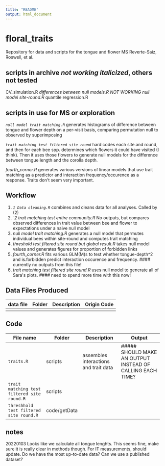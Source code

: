 ```yaml
---
title: "README"
output: html_document
---
```


# floral_traits
Repository for data and scripts for the tongue and flower MS Reverte-Saiz, Roswell, et al. 

## scripts in archive *not working italicized*, others not tested

CV_simulation.R
*differences between null models.R*
*NOT WORKING null model site-round.R*
quantile regression.R

## scripts in use for MS or exploration
*`null model trait matching.R`* generates histograms of difference between
tongue and flower depth on a per-visit basis, comparing permutation null to
observed by superimposing

*`trait matching test filtered site round`* hard codes each site and round, and
then for each bee spp. determines which flowers it could have visited (I think).
Then it uses those flowers to generate null models for the difference between
tongue length and the corolla depth.

*fourth_corner.R* generates various versions of linear models that use trait
matching as a predictor and interaction frequency/occurence as a response.
Traits don't seem very important.


## Workflow
1. *`1 Data cleaning.R`* combines and cleans data for all analyses. Called by (2)
1. *`2 trait matching test entire community.R*  No outputs, but compares
observed differences in trait value between bee and flower to expectations under
a naive null model
1. *null model trait matching.R* generates a null model that permutes individual
bees within site-round and computes trait matching
1. *threshold test filtered site round but global result.R* takes null model
values and generates figures for proportion of forbidden links
1. *fourth_corner.R* fits various GLM(M)s to test whether tongue-depth^2 and
is.forbidden predict interaction occurence and frequency. #### currently no
outputs from this file!
1. *trait matching test filtered site round.R* uses null model to generate all
of Sara's plots. #### need to spend more time with this now!


## Data Files Produced
 data file | Folder     | Description  | Origin Code |
-----------|---------------|------------------------------------- | --------|
 | | | | 

## Code
File name  |Folder     |  Description   | Output
-----------|---------------|----------------------------- |------|
`traits.R`  | scripts |  assembles interactions and trait data| ##### SHOULD MAKE AN OUTPUT INSTEAD OF CALLING EACH TIME?
`trait matching test filtered site round.R`  | scripts |   |
`threshhold test filtered site round.R`|code/getData |  | 

## notes
20220103 Looks like we calculate all tongue lenghts. This seems fine, make sure
it is really clear in methods though. For IT measurements, should update. Do we
have the most up-to-date data? Can we use a published dataset?
